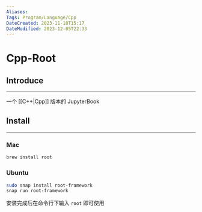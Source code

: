 ```yaml
---
Aliases:  
Tags: Program/Language/Cpp
DateCreated: 2023-11-18T15:17
DateModified: 2023-12-05T22:33
---
```

# Cpp-Root

## Introduce
---
一个 [[C++|Cpp]] 版本的 JupyterBook

## Install
---
### Mac

```bash
brew install root
```

### Ubuntu

```bash
sudo snap install root-framework
snap run root-framework
```

安装完成后在命令行下输入 `root` 即可使用
